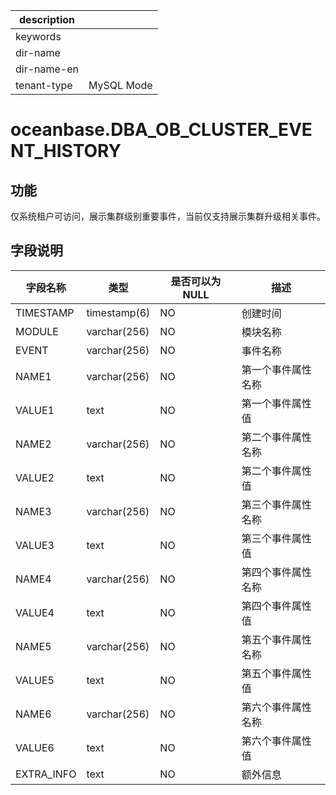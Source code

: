 |description||
|---|---|
|keywords||
|dir-name||
|dir-name-en||
|tenant-type|MySQL Mode|

# oceanbase.DBA_OB_CLUSTER_EVENT_HISTORY

## 功能

仅系统租户可访问，展示集群级别重要事件，当前仅支持展示集群升级相关事件。

## 字段说明

| 字段名称 | 类型 | 是否可以为 NULL | 描述 |
| --- | --- | --- | --- |
| TIMESTAMP | timestamp(6) | NO  | 创建时间 |
| MODULE  | varchar(256) | NO  | 模块名称 |
| EVENT   | varchar(256)  | NO  | 事件名称 |
| NAME1   | varchar(256) | NO  | 第一个事件属性名称 |
| VALUE1  | text    | NO  | 第一个事件属性值 |
| NAME2 | varchar(256) | NO  | 第二个事件属性名称 |
| VALUE2 | text  | NO  | 第二个事件属性值 |
| NAME3 | varchar(256) | NO  | 第三个事件属性名称 |
| VALUE3  | text | NO  | 第三个事件属性值 |
| NAME4 | varchar(256) | NO  | 第四个事件属性名称 |
| VALUE4 | text | NO  | 第四个事件属性值 |
| NAME5 | varchar(256) | NO  | 第五个事件属性名称 |
| VALUE5 | text | NO  | 第五个事件属性值 |
| NAME6  | varchar(256) | NO  | 第六个事件属性名称 |
| VALUE6 | text | NO  | 第六个事件属性值 |
| EXTRA_INFO | text  | NO  | 额外信息 |
